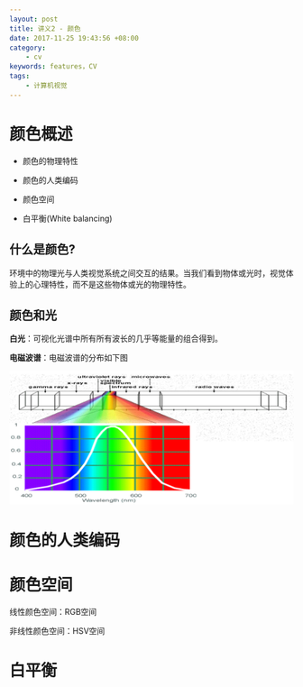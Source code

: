 ```yaml
---
layout: post
title: 讲义2 - 颜色
date: 2017-11-25 19:43:56 +08:00
category:
    - cv
keywords: features，CV
tags:
    - 计算机视觉
---
```


# 颜色概述

- 颜色的物理特性

- 颜色的人类编码

- 颜色空间

- 白平衡(White balancing)


## 什么是颜色?

环境中的物理光与人类视觉系统之间交互的结果。当我们看到物体或光时，视觉体验上的心理特性，而不是这些物体或光的物理特性。


## 颜色和光

**白光**：可视化光谱中所有所有波长的几乎等能量的组合得到。

**电磁波谱**：电磁波谱的分布如下图

![electromagnetic-spectrum](/images/cs131/lec2/electromagnetic-spectrum.png)


# 颜色的人类编码


# 颜色空间

线性颜色空间：RGB空间

非线性颜色空间：HSV空间


# 白平衡




